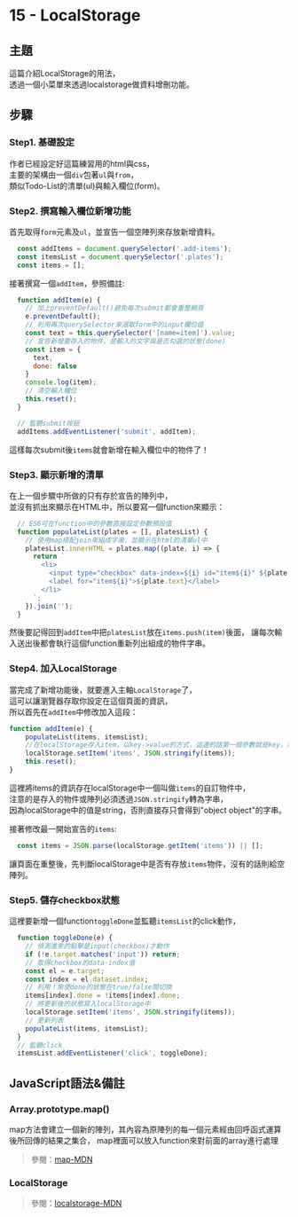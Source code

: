 # 15 - LocalStorage

## **主題**
這篇介紹LocalStorage的用法，  
透過一個小菜單來透過localstorage做資料增刪功能。

## **步驟**
### Step1. 基礎設定
作者已經設定好這篇練習用的html與css，  
主要的架構由一個`div`包著`ul`與`from`，  
類似Todo-List的清單(ul)與輸入欄位(form)。

### Step2. 撰寫輸入欄位新增功能
首先取得`form`元素及`ul`，並宣告一個空陣列來存放新增資料。
````javascript
  const addItems = document.querySelector('.add-items');
  const itemsList = document.querySelector('.plates');
  const items = [];
````
接著撰寫一個`addItem`，參照備註:
````javascript
  function addItem(e) {
    // 加上preventDefault()避免每次submit都會重整網頁
    e.preventDefault();
    // 利用再次querySelector來選取form中的input欄位值
    const text = this.querySelector('[name=item]').value;
    // 宣告新增要存入的物件，是輸入的文字與是否勾選的狀態(done)
    const item = {
      text,
      done: false
    }
    console.log(item);
    // 清空輸入欄位
    this.reset();
  }

  // 監聽submit按鈕
  addItems.addEventListener('submit', addItem);
````
這樣每次submit後`items`就會新增在輸入欄位中的物件了！  

### Step3. 顯示新增的清單
在上一個步驟中所做的只有存於宣告的陣列中，  
並沒有抓出來顯示在HTML中，所以要寫一個function來顯示：
````javascript
  // ES6可在function中的參數直接設定參數預設值
  function populateList(plates = [], platesList) {
    // 使用map搭配join來組成字串，並顯示在html的清單ul中
    platesList.innerHTML = plates.map((plate, i) => {
      return `
        <li>
          <input type="checkbox" data-index=${i} id="item${i}" ${plate.done ? 'checked' : ''}/>
          <label for="item${i}">${plate.text}</label>
        </li>
      `;
    }).join('');
  }
````
然後要記得回到`addItem`中把`platesList`放在`items.push(item)`後面，
讓每次輸入送出後都會執行這個function重新列出組成的物件字串。

### Step4. 加入LocalStorage
當完成了新增功能後，就要進入主軸`LocalStorage`了，  
這可以讓瀏覽器存取你設定在這個頁面的資訊，  
所以首先在`addItem`中修改加入這段：
````javascript
function addItem(e) {
    populateList(items, itemsList);
    //在localStorage存入item，以key->value的方式，這邊的話第一個參數就是key，第二個參數就是value，value的部分不能直接存入array，所以轉為JSON的方式存入
    localStorage.setItem('items', JSON.stringify(items));
    this.reset();
}
````
這裡將items的資訊存在localStorage中一個叫做`items`的自訂物件中，  
注意的是存入的物件或陣列必須透過`JSON.stringify`轉為字串，  
因為localStorage中的值是string，否則直接存只會得到"object object"的字串。

接著修改最一開始宣告的`items`:
````javascript
  const items = JSON.parse(localStorage.getItem('items')) || [];
````
讓頁面在重整後，先判斷localStorage中是否有存放`items`物件，沒有的話則給空陣列。

### Step5. 儲存checkbox狀態
這裡要新增一個function`toggleDone`並監聽`itemsList`的click動作，  
````javascript
  function toggleDone(e) {
    // 偵測進來的點擊是input(checkbox)才動作
    if (!e.target.matches('input')) return;
    // 取得checkbox的data-index值
    const el = e.target;
    const index = el.dataset.index;
    // 利用！來使done的狀態在true/false間切換
    items[index].done = !items[index].done;
    // 將更新後的狀態寫入localStorage中
    localStorage.setItem('items', JSON.stringify(items));
    // 更新列表
    populateList(items, itemsList);
  }
  // 監聽click
  itemsList.addEventListener('click', toggleDone);
````

## **JavaScript語法&備註**

### **Array.prototype.map()**
map方法會建立一個新的陣列，其內容為原陣列的每一個元素經由回呼函式運算後所回傳的結果之集合，
map裡面可以放入function來對前面的array進行處理
>參閱：[map-MDN](https://developer.mozilla.org/zh-TW/docs/Web/JavaScript/Reference/Global_Objects/Array/map)

### **LocalStorage**
>參閱：[localstorage-MDN](https://developer.mozilla.org/zh-CN/docs/Web/API/Storage/LocalStorage)


